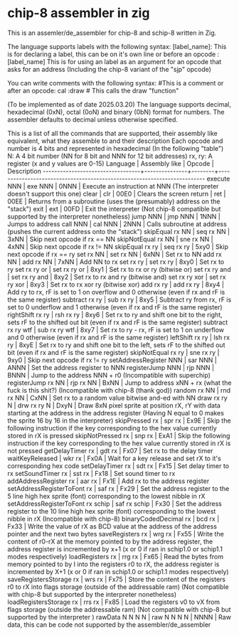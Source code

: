 # chip-8 assembler in zig

This is an assemler/de_assembler for chip-8 and schip-8 written in Zig.

The language supports labels with the following syntax:
[label_name]: This is for declaring a label, this can be on it's own line or before an opcode
:[label_name] This is for using an label as an argument for an opcode that asks for an address (Including the chip-8 variant of the "sjp" opcode)

You can write comments with the following syntax:
#This is a comment
or after an opcode:
cal :draw # This calls the draw "function"

(To be implemented as of date 2025.03.20)
The language supports decimal, hexadecimal (0xN), octal (0oN) and binary (0bN) format for numbers.
The assembler defaults to decimal unless otherwise specified.

This is a list of all the commands that are supported, their assembly like equivalent, what they assemble to and their description
Each opcode and number is 4 bits and represented in hexadecimal (In the following "table")
N: A 4 bit number (NN for 8 bit and NNN for 12 bit addresses)
rx, ry: A register (x and y values are 0-15)
Language                          | Assembly like | Opcode | Description
----------------------------------+---------------+--------+-------------------------------------------------------------------------
execute NNN                       | exe NNN       |  0NNN  | Execute an instruction at NNN (The interpreter doesn't support this one)
clear                             | clr           |  00E0  | Clears the screen
return                            | ret           |  00EE  | Returns from a subroutine (uses the (presumably) address on the "stack")
exit                              | ext           |  00FD  | Exit the interpreter (Not chip-8 compatible but supported by the interpreter nonetheless)
jump NNN                          | jmp NNN       |  1NNN  | Jumps to address
call NNN                          | cal NNN       |  2NNN  | Calls subroutine at address (pushes the current address onto the "stack")
skipEqual rx NN                   | seq rx NN     |  3xNN  | Skip next opcode if rx == NN
skipNotEqual rx NN                | sne rx NN     |  4xNN  | Skip next opcode if rx != NN
skipEqual rx ry                   | seq rx ry     |  5xy0  | Skip next opcode if rx == ry
set rx NN                         | set rx NN     |  6xNN  | Set rx to NN
add rx NN                         | add rx NN     |  7xNN  | Add NN to rx
set rx ry                         | set rx ry     |  8xy0  | Set rx to ry
set rx ry or                      | set rx ry or  |  8xy1  | Set rx to rx or ry (bitwise or)
set rx ry and                     | set rx ry and |  8xy2  | Set rx to rx and ry (bitwise and)
set rx ry xor                     | set rx ry xor |  8xy3  | Set rx to rx xor ry (bitwise xor)
add rx ry                         | add rx ry     |  8xy4  | Add ry to rx, rF is set to 1 on overflow and 0 otherwise (even if rx and rF is the same register)
subtract rx ry                    | sub rx ry     |  8xy5  | Subtract ry from rx, rF is set to 0 underflow and 1 otherwise (even if rx and rF is the same register)
rightShift rx ry                  | rsh rx ry     |  8xy6  | Set rx to ry and shift one bit to the right, sets rF to the shifted out bit (even if rx and rF is the same register)
subtract rx ry wtf                | sub rx ry wtf |  8xy7  | Set rx to ry - rx, rF is set to 1 on underflow and 0 otherwise (even if rx and rF is the same register)
leftShift rx ry                   | lsh rx ry     |  8xyE  | Set rx to ry and shift one bit to the left, sets rF to the shifted out bit (even if rx and rF is the same register)
skipNotEqual rx ry                | sne rx ry     |  9xy0  | Skip next opcode if rx != ry
setAddressRegister NNN            | sar NNN       |  ANNN  | Set the address register to NNN
registerJump NNN                  | rjp NNN       |  BNNN  | Jump to the address NNN + r0 (Incompatible with superchip)
registerJump rx NN                | rjp rx NN     |  BxNN  | Jump to address xNN + rx (what the fuck is this shit?) (Incompatible with chip-8 (thank god))
random rx NN                      | rnd rx NN     |  CxNN  | Set rx to a random value bitwise and-ed with NN
draw rx ry N                      | drw rx ry N   |  DxyN  | Draw 8xN pixel sprite at position rX, rY with data starting at the address in the address register (Having N equal to 0 makes the sprite 16 by 16 in the interpreter)
skipPressed rx                    | spr rx        |  Ex9E  | Skip the following instruction if the key corresponding to the hex value currently stored in rX is pressed
skipNotPressed rx                 | snp rx        |  ExA1  | Skip the following instruction if the key corresponding to the hex value currently stored in rX is not pressed
getDelayTimer rx                  | gdt rx        |  Fx07  | Set rx to the delay timer
waitKeyReleased                   | wkr rx        |  Fx0A  | Wait for a key release and set rX to it's corresponding hex code
setDelayTimer rx                  | sdt rx        |  Fx15  | Set delay timer to rx
setSoundTimer rx                  | sst rx        |  Fx18  | Set sound timer to rx
addAddressRegister rx             | aar rx        |  Fx1E  | Add rx to the address register
setAddressRegisterToFont rx       | saf rx        |  Fx29  | Set the address register to the 5 line high hex sprite (font) corresponding to the lowest nibble in rX
setAddressRegisterToFont rx schip | saf rx schip  |  Fx30  | Set the address register to the 10 line high hex sprite (font) corresponding to the lowest nibble in rX (Incompatible with chip-8)
binaryCodedDecimal rx             | bcd rx        |  Fx33  | Write the value of rX as BCD value at the address of the address pointer and the next two bytes
saveRegisters rx                  | wrg rx        |  Fx55  | Write the content of r0-rX at the memory pointed to by the address register, the address register is incremented by x+1 (x or 0 if ran in schip1.0 or schip1.1 modes respectively)
loadRegisters rx                  | rrg rx        |  Fx65  | Read the bytes from memory pointed to by I into the registers r0 to rX, the address register is incremented by X+1 (x or 0 if ran in schip1.0 or schip1.1 modes respectively)
saveRegistersStorage rx           | wrs rx        |  Fx75  | Store the content of the registers r0 to rX into flags storage (outside of the addressable ram) (Not compatible with chip-8 but supported by the interpreter nonetheless)
loadRegistersStorage rx           | rrs rx        |  Fx85  | Load the registers v0 to vX from flags storage (outside the addressable ram) (Not compatible with chip-8 but supported by the interpreter )
rawData N N N N                   | raw N N N N   |  NNNN  | Raw data, this can be code not supported by the assembler/de_assembler
